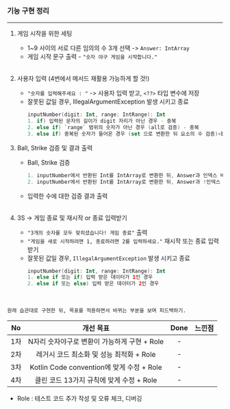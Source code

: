 ### 기능 구현 정리
___

1. 게임 시작을 위한 세팅
   * 1~9 사이의 서로 다른 임의의 수 3개 선택 -> `Answer: IntArray`
   * 게임 시작 문구 출력 - `"숫자 야구 게임을 시작합니다."`<br><br>

2. 사용자 입력 (4번에서 메서드 재활용 가능하게 할 것!)
   * `"숫자를 입력해주세요 : "` -> 사용자 입력 받고, `<??>` 타입 변수에 저장
   * 잘못된 값일 경우, IllegalArgumentException 발생 시키고 종료
     ```kotlin
     inputNumber(digit: Int, range: IntRange): Int
     1. if) 입력된 문자의 길이가 digit 자리가 아닌 경우 - 중복
     2. else if) `range` 범위의 숫자가 아닌 경우 (all로 검증) - 중복
     3. else if) 중복된 숫자가 들어온 경우 (set 으로 변환한 뒤 요소의 수 검증)<br><br>
     ```

3. Ball, Strike 검증 및 결과 출력
   * Ball, Strike 검증
     ```kotlin
     1. inputNumber에서 반환된 Int를 IntArray로 변환한 뒤, Answer과 인덱스 비교 => Strike
     2. inputNumber에서 반환된 Int를 IntArray로 변환한 뒤, Answer과 !인덱스 비교 => Ball
     ```
   * 입력한 수에 대한 검증 결과 출력<br><br>

4. 3S -> 게임 종료 및 재시작 or 종료 입력받기
   * `"3개의 숫자를 모두 맞히셨습니다! 게임 종료"` 출력
   * `"게임을 새로 시작하려면 1, 종료하려면 2를 입력하세요."` 재시작 또는 종료 입력 받기
   * 잘못된 값일 경우, `IllegalArgumentException` 발생 시키고 종료
     ```kotlin
     inputNumber(digit: Int, range: IntRange): Int
     1. else if 또는 if) 입력 받은 데이터가 1인 경우
     2. else if 또는 else) 입력 받은 데이터가 2인 경우
     ```
     <br>

`원래 습관대로 구현한 뒤, 목표를 적용하면서 바뀌는 부분을 보며 피드백하기.`

|No|개선 목표|Done|느낀점|
|:--:|:--:|:--:|:--:|
|1차|N자리 숫자야구로 변환이 가능하게 구현 + Role|-||
|2차|레거시 코드 최소화 및 성능 최적화 + Role|-||
|3차|Kotlin Code convention에 맞게 수정 + Role|-||
|4차|클린 코드 13가지 규칙에 맞게 수정 + Role|-||
* Role : 테스트 코드 추가 작성 및 오류 체크, 디버깅